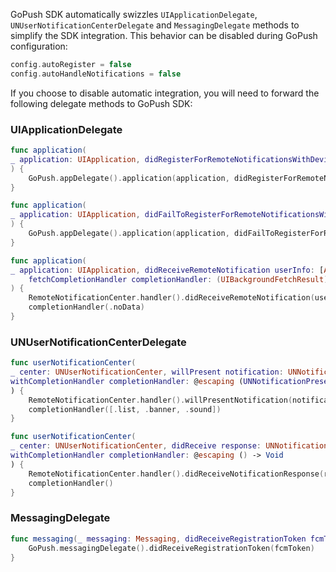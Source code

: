 GoPush SDK automatically swizzles `UIApplicationDelegate`, `UNUserNotificationCenterDelegate` and `MessagingDelegate` methods to simplify the SDK integration. This behavior can be disabled during GoPush configuration:

```swift
config.autoRegister = false
config.autoHandleNotifications = false
```

If you choose to disable automatic integration, you will need to forward the following delegate methods to GoPush SDK:

### UIApplicationDelegate

```swift
func application(
_ application: UIApplication, didRegisterForRemoteNotificationsWithDeviceToken deviceToken: Data
) {
	GoPush.appDelegate().application(application, didRegisterForRemoteNotificationsWithDeviceToken: deviceToken)
}

func application(
_ application: UIApplication, didFailToRegisterForRemoteNotificationsWithError error: Error
) {
	GoPush.appDelegate().application(application, didFailToRegisterForRemoteNotificationsWithError: error)
}

func application(
_ application: UIApplication, didReceiveRemoteNotification userInfo: [AnyHashable: Any],
	fetchCompletionHandler completionHandler: (UIBackgroundFetchResult) -> Void
) {
	RemoteNotificationCenter.handler().didReceiveRemoteNotification(userInfo)
	completionHandler(.noData)
}
```

### UNUserNotificationCenterDelegate

```swift
func userNotificationCenter(
_ center: UNUserNotificationCenter, willPresent notification: UNNotification,
withCompletionHandler completionHandler: @escaping (UNNotificationPresentationOptions) -> Void
) {
	RemoteNotificationCenter.handler().willPresentNotification(notification)
	completionHandler([.list, .banner, .sound])
}

func userNotificationCenter(
_ center: UNUserNotificationCenter, didReceive response: UNNotificationResponse,
withCompletionHandler completionHandler: @escaping () -> Void
) {
	RemoteNotificationCenter.handler().didReceiveNotificationResponse(response)
	completionHandler()
}
```

### MessagingDelegate

```swift
func messaging(_ messaging: Messaging, didReceiveRegistrationToken fcmToken: String?) {
	GoPush.messagingDelegate().didReceiveRegistrationToken(fcmToken)
}
```
